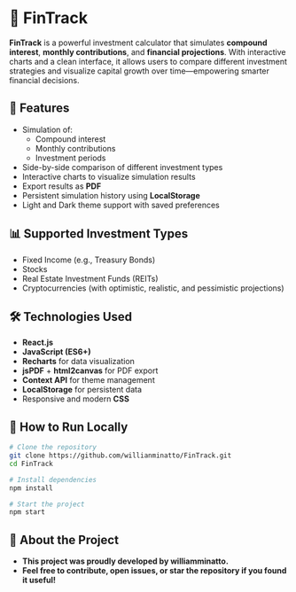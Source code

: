 # 💸 FinTrack

**FinTrack** is a powerful investment calculator that simulates **compound interest**, **monthly contributions**, and **financial projections**. With interactive charts and a clean interface, it allows users to compare different investment strategies and visualize capital growth over time—empowering smarter financial decisions.

## 🚀 Features

- Simulation of:
  - Compound interest
  - Monthly contributions
  - Investment periods
- Side-by-side comparison of different investment types
- Interactive charts to visualize simulation results
- Export results as **PDF**
- Persistent simulation history using **LocalStorage**
- Light and Dark theme support with saved preferences

## 📊 Supported Investment Types

- Fixed Income (e.g., Treasury Bonds)
- Stocks
- Real Estate Investment Funds (REITs)
- Cryptocurrencies (with optimistic, realistic, and pessimistic projections)

## 🛠️ Technologies Used

- **React.js**
- **JavaScript (ES6+)**
- **Recharts** for data visualization
- **jsPDF** + **html2canvas** for PDF export
- **Context API** for theme management
- **LocalStorage** for persistent data
- Responsive and modern **CSS**

## 🧪 How to Run Locally

```bash
# Clone the repository
git clone https://github.com/willianminatto/FinTrack.git
cd FinTrack

# Install dependencies
npm install

# Start the project
npm start
```

## 📌 About the Project
- **This project was proudly developed by williamminatto.**
- **Feel free to contribute, open issues, or star the repository if you found it useful!**
